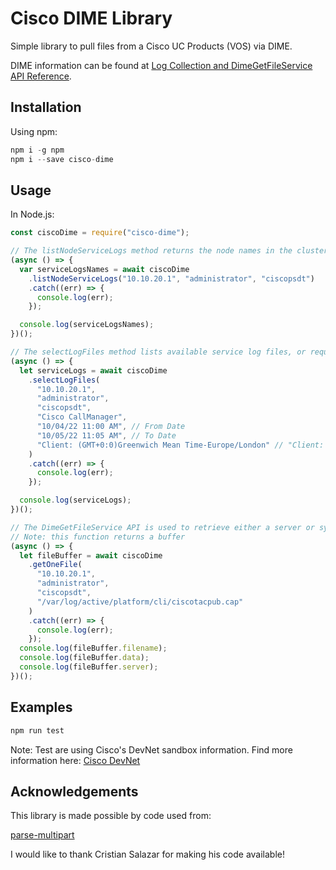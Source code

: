 # Cisco DIME Library

Simple library to pull files from a Cisco UC Products (VOS) via DIME.

DIME information can be found at
[Log Collection and DimeGetFileService API Reference](https://developer.cisco.com/docs/sxml/#!log-collection-and-dimegetfileservice-api-reference/dimegetfileservice-api).

## Installation

Using npm:

```javascript
npm i -g npm
npm i --save cisco-dime
```

## Usage

In Node.js:

```javascript
const ciscoDime = require("cisco-dime");

// The listNodeServiceLogs method returns the node names in the cluster and the lists of associated service names.
(async () => {
  var serviceLogsNames = await ciscoDime
    .listNodeServiceLogs("10.10.20.1", "administrator", "ciscopsdt")
    .catch((err) => {
      console.log(err);
    });

  console.log(serviceLogsNames);
})();

// The selectLogFiles method lists available service log files, or requests 'push' delivery of service log files based on a selection criteria.
(async () => {
  let serviceLogs = await ciscoDime
    .selectLogFiles(
      "10.10.20.1",
      "administrator",
      "ciscopsdt",
      "Cisco CallManager",
      "10/04/22 11:00 AM", // From Date
      "10/05/22 11:05 AM", // To Date
      "Client: (GMT+0:0)Greenwich Mean Time-Europe/London" // "Client: (GMT-8:0)America/Los_Angeles"
    )
    .catch((err) => {
      console.log(err);
    });

  console.log(serviceLogs);
})();

// The DimeGetFileService API is used to retrieve either a server or system log file through the standard Direct Internet Message Encapsulation (DIME) protocol.
// Note: this function returns a buffer
(async () => {
  let fileBuffer = await ciscoDime
    .getOneFile(
      "10.10.20.1",
      "administrator",
      "ciscopsdt",
      "/var/log/active/platform/cli/ciscotacpub.cap"
    )
    .catch((err) => {
      console.log(err);
    });
  console.log(fileBuffer.filename);
  console.log(fileBuffer.data);
  console.log(fileBuffer.server);
})();
```

## Examples

```javascript
npm run test
```

Note: Test are using Cisco's DevNet sandbox information. Find more information here: [Cisco DevNet](https://devnetsandbox.cisco.com/)

## Acknowledgements

This library is made possible by code used from:

[parse-multipart](https://github.com/freesoftwarefactory/parse-multipart)

I would like to thank Cristian Salazar for making his code available!
